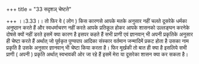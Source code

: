 +++
title = "33 सदृशञ् चेष्टते"

+++
।।3.33।। तो फिर वे ( लोग ) किस कारणसे आपके मतके अनुसार नहीं चलते दूसरेके
धर्मका अनुष्ठान करते हैं और स्वधर्माचरण नहीं करते आपके प्रतिकूल होकर
आपके शासनको उल्लङ्घन करनेके दोषसे क्यों नहीं डरते इसमें क्या कारण है
इसपर कहते हैं सभी प्राणी एवं ज्ञानवान् भी अपनी प्रकृतिके अनुसार ही
चेष्टा करते हैं अर्थात् जो पूर्वकृत पुण्यपाप आदिका संस्कार वर्तमान
जन्मादिमें प्रकट होता है उसका नाम प्रकृति है उसके अनुसार ज्ञानवान् भी
चेष्टा किया करता है। फिर मूर्खकी तो बात ही क्या है इसलिये सभी प्राणी (
अपनी ) प्रकृति अर्थात् स्वभावकी ओर जा रहे हैं इसमें मेरा या दूसरेका शासन
क्या कर सकता है।
